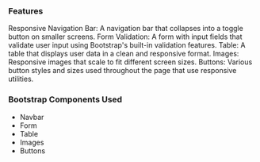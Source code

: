 ### Features

Responsive Navigation Bar: A navigation bar that collapses into a toggle button on smaller screens.
Form Validation: A form with input fields that validate user input using Bootstrap's built-in validation features.
Table: A table that displays user data in a clean and responsive format.
Images: Responsive images that scale to fit different screen sizes.
Buttons: Various button styles and sizes used throughout the page that use responsive utilities.

### Bootstrap Components Used

- Navbar
- Form
- Table
- Images
- Buttons